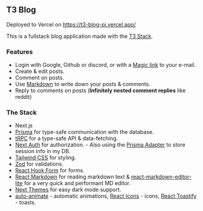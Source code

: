 ## T3 Blog

Deployed to Vercel on https://t3-blog-pi.vercel.app/


This is a fullstack blog application made with the [T3 Stack](https://create.t3.gg/). 

### Features
- Login with Google, Github or discord, or with a [Magic link](https://www.beyondidentity.com/glossary/magic-linkshttps://www.beyondidentity.com/glossary/magic-links) to your e-mail.
- Create & edit posts.
- Comment on posts.
- Use [Markdown](https://www.markdownguide.org/basic-syntax/) to write down your posts & comments.
- Reply to comments on posts (**Infinitely nested comment replies** like reddit)

### The Stack
- Next.js 
- [Prisma](https://www.prisma.io/) for type-safe communication with the database.
- [tRPC](https://trpc.io) for a type-safe API & data-fetching.
- [Next Auth](https://next-auth.js.org/) for authorization. - Also using the [Prisma Adapter](https://next-auth.js.org/adapters/prisma) to store session info in my DB.
- [Tailwind CSS](https://tailwindcss.com/) for styling.
- [Zod](https://github.com/colinhacks/zod) for validations.
- [React Hook Form](https://react-hook-form.com) for forms.
- [React Markdown](https://github.com/remarkjs/react-markdown) for reading markdown text & [react-markdown-editor-lite](https://github.com/HarryChen0506/react-markdown-editor-lite/) for a very quick and performant MD editor.
- [Next Themes](https://github.com/pacocoursey/next-themes) for easy dark mode support.
- [auto-animate](https://auto-animate.formkit.com/) - automatic animations, [React Icons](https://react-icons.github.io/) - icons, [React Toastify](https://fkhadra.github.io/react-toastify/) - toasts.


